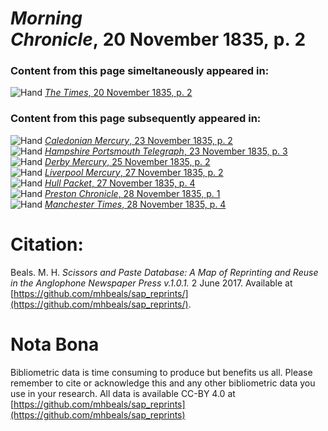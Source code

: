 # *Morning Chronicle*, 20 November 1835, p. 2  
  
### Content from this page simeltaneously appeared in:  
![Hand](http://scissorsandpaste.net/wp-content/uploads/2017/06/smallhandpointer.png) [*The Times*, 20 November 1835, p. 2](https://mhbeals.github.io/sap_html/The-Times/The-Times-20-November-1835-p-2)  
  
### Content from this page subsequently appeared in:  
![Hand](http://scissorsandpaste.net/wp-content/uploads/2017/06/smallhandpointer.png) [*Caledonian Mercury*, 23 November 1835, p. 2](https://mhbeals.github.io/sap_html/Caledonian-Mercury/Caledonian-Mercury-23-November-1835-p-2)  
![Hand](http://scissorsandpaste.net/wp-content/uploads/2017/06/smallhandpointer.png) [*Hampshire Portsmouth Telegraph*, 23 November 1835, p. 3](https://mhbeals.github.io/sap_html/Hampshire-Portsmouth-Telegraph/Hampshire-Portsmouth-Telegraph-23-November-1835-p-3)  
![Hand](http://scissorsandpaste.net/wp-content/uploads/2017/06/smallhandpointer.png) [*Derby Mercury*, 25 November 1835, p. 2](https://mhbeals.github.io/sap_html/Derby-Mercury/Derby-Mercury-25-November-1835-p-2)  
![Hand](http://scissorsandpaste.net/wp-content/uploads/2017/06/smallhandpointer.png) [*Liverpool Mercury*, 27 November 1835, p. 2](https://mhbeals.github.io/sap_html/Liverpool-Mercury/Liverpool-Mercury-27-November-1835-p-2)  
![Hand](http://scissorsandpaste.net/wp-content/uploads/2017/06/smallhandpointer.png) [*Hull Packet*, 27 November 1835, p. 4](https://mhbeals.github.io/sap_html/Hull-Packet/Hull-Packet-27-November-1835-p-4)  
![Hand](http://scissorsandpaste.net/wp-content/uploads/2017/06/smallhandpointer.png) [*Preston Chronicle*, 28 November 1835, p. 1](https://mhbeals.github.io/sap_html/Preston-Chronicle/Preston-Chronicle-28-November-1835-p-1)  
![Hand](http://scissorsandpaste.net/wp-content/uploads/2017/06/smallhandpointer.png) [*Manchester Times*, 28 November 1835, p. 4](https://mhbeals.github.io/sap_html/Manchester-Times/Manchester-Times-28-November-1835-p-4)  


# Citation: 

Beals. M. H. *Scissors and Paste Database: A Map of Reprinting and Reuse in the Anglophone Newspaper Press v.1.0.1.* 2 June 2017. Available at [https://github.com/mhbeals/sap_reprints/](https://github.com/mhbeals/sap_reprints/). 

# Nota Bona

Bibliometric data is time consuming to produce but benefits us all. Please remember to cite or acknowledge this and any other bibliometric data you use in your research. All data is available CC-BY 4.0 at [https://github.com/mhbeals/sap_reprints](https://github.com/mhbeals/sap_reprints)
